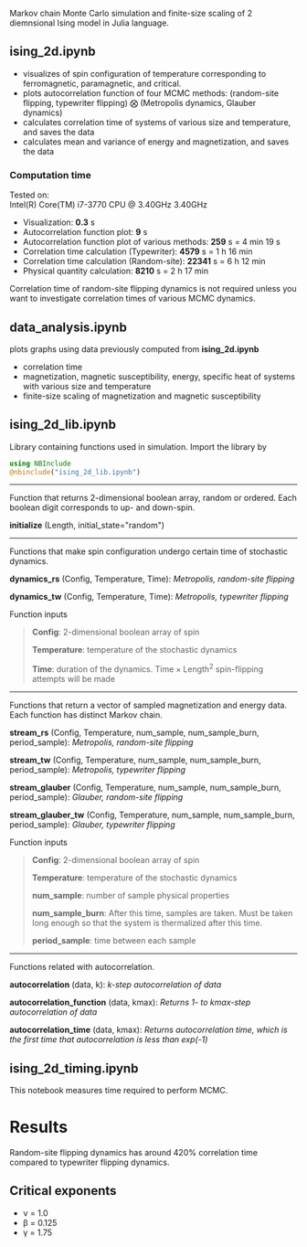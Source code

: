 Markov chain Monte Carlo simulation and finite-size scaling of 2 diemnsional Ising model in Julia language.

## ising_2d.ipynb
* visualizes of spin configuration of temperature corresponding to ferromagnetic, paramagnetic, and critical.
* plots autocorrelation function of four MCMC methods: (random-site flipping, typewriter flipping) &bigotimes; (Metropolis dynamics, Glauber dynamics)
* calculates correlation time of systems of various size and temperature, and saves the data
* calculates mean and variance of energy and magnetization, and saves the data

### Computation time
Tested on:  
Intel(R) Core(TM) i7-3770 CPU @ 3.40GHz 3.40GHz

* Visualization: **0.3** s
* Autocorrelation function plot: **9** s
* Autocorrelation function plot of various methods: **259** s = 4 min 19 s
* Correlation time calculation (Typewriter): **4579** s = 1 h 16 min
* Correlation time calculation (Random-site): **22341** s = 6 h 12 min
* Physical quantity calculation: **8210** s = 2 h 17 min

Correlation time of random-site flipping dynamics is not required unless you want to investigate correlation times of various MCMC dynamics.

## data_analysis.ipynb
plots graphs using data previously computed from **ising_2d.ipynb**
* correlation time
* magnetization, magnetic susceptibility, energy, specific heat of systems with various size and temperature
* finite-size scaling of magnetization and magnetic susceptibility

## ising_2d_lib.ipynb
Library containing functions used in simulation. Import the library by
```julia
using NBInclude
@nbinclude("ising_2d_lib.ipynb")
```

---------------------------------------

Function that returns 2-dimensional boolean array, random or ordered. Each boolean digit corresponds to up- and down-spin.

**initialize** (Length, initial_state="random")

---------------------------------------

Functions that make spin configuration undergo certain time of stochastic dynamics.

**dynamics_rs** (Config, Temperature, Time): 	*Metropolis, random-site flipping*

**dynamics_tw** (Config, Temperature, Time):	*Metropolis, typewriter flipping*

Function inputs

>**Config**:	2-dimensional boolean array of spin
>
>**Temperature**:	temperature of the stochastic dynamics
>
>**Time**:	duration of the dynamics. $\text{Time} \times \text{Length}^2$ spin-flipping attempts will be made

---------------------------------------

Functions that return a vector of sampled magnetization and energy data. Each function has distinct Markov chain.

**stream_rs** (Config, Temperature, num_sample, num_sample_burn, period_sample): *Metropolis, random-site flipping*

**stream_tw** (Config, Temperature, num_sample, num_sample_burn, period_sample): *Metropolis, typewriter flipping*

**stream_glauber** (Config, Temperature, num_sample, num_sample_burn, period_sample):   *Glauber, random-site flipping*

**stream_glauber_tw** (Config, Temperature, num_sample, num_sample_burn, period_sample):	*Glauber, typewriter flipping*

Function inputs

>**Config**:	2-dimensional boolean array of spin
>
>**Temperature**:	temperature of the stochastic dynamics
>
>**num_sample**:	number of sample physical properties
>
>**num_sample_burn**:	After this time, samples are taken. Must be taken long enough so that the system is thermalized after this time.
>
>**period_sample**:	time between each sample

---------------------------------------

Functions related with autocorrelation.

**autocorrelation** (data, k): 	*k-step autocorrelation of data*

**autocorrelation_function** (data, kmax):	*Returns 1- to kmax-step autocorrelation of data*

**autocorrelation_time** (data, kmax):	*Returns autocorrelation time, which is the first time that autocorrelation is less than exp(-1)*

## ising_2d_timing.ipynb
This notebook measures time required to perform MCMC.

# Results
Random-site flipping dynamics has around 420% correlation time compared to typewriter flipping dynamics.

## Critical exponents

* &nu; = 1.0
* &beta; = 0.125
* &gamma; = 1.75
